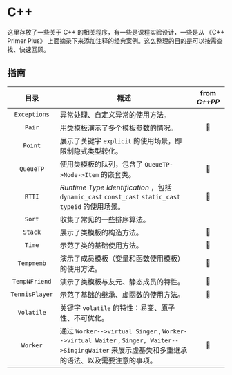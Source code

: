 # C++

这里存放了一些关于 C++ 的相关程序，有一些是课程实验设计，一些是从 《C++ Primer Plus》 上面摘录下来添加注释的经典案例。这么整理的目的是可以按需查找、快速回顾。

## 指南

|      目录      | 概述                                                         | from *C++PP* |
| :------------: | ------------------------------------------------------------ | :----------: |
|  `Exceptions`  | 异常处理、自定义异常的使用方法。                             |              |
|     `Pair`     | 用类模板演示了多个模板参数的情况。                           | :red_circle: |
|    `Point`     | 展示了关键字 `explicit` 的使用场景，即限制隐式类型转化。     |              |
|   `QueueTP`    | 使用类模板的队列，包含了 `QueueTP->Node->Item` 的嵌套类。    | :red_circle: |
|     `RTTI`     | *Runtime Type Identification* ，包括 `dynamic_cast` `const_cast` `static_cast` `typeid` 的使用场景。 | :red_circle: |
|     `Sort`     | 收集了常见的一些排序算法。                                   |              |
|    `Stack`     | 展示了类模板的构造方法。                                     | :red_circle: |
|     `Time`     | 示范了类的基础使用方法。                                     | :red_circle: |
|   `Tempmemb`   | 演示了成员模板（变量和函数使用模板）的使用方法。             | :red_circle: |
| `TempNFriend`  | 演示了类模板与友元、静态成员的特性。                         | :red_circle: |
| `TennisPlayer` | 示范了基础的继承、虚函数的使用方法。                         | :red_circle: |
|   `Volatile`   | 关键字 `volatile` 的特性：易变、原子性、不可优化。           |              |
|    `Worker`    | 通过 `Worker-->virtual Singer` , `Worker-->virtual Waiter` , `Singer, Waiter-->SingingWaiter` 来展示虚基类和多重继承的语法、以及需要注意的事项。 | :red_circle: |

